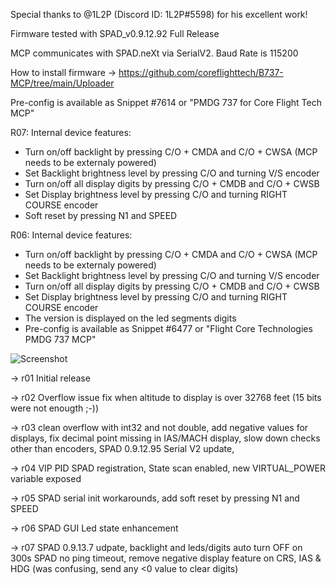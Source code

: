 
Special thanks to @1L2P (Discord ID: 1L2P#5598) for his excellent work!

Firmware tested with SPAD_v0.9.12.92 Full Release

MCP communicates with SPAD.neXt via SerialV2.
Baud Rate is 115200

How to install firmware -> https://github.com/coreflighttech/B737-MCP/tree/main/Uploader

Pre-config is available as Snippet #7614 or "PMDG 737 for Core Flight Tech MCP"

R07: Internal device features:
- Turn on/off backlight by pressing C/O + CMDA and C/O + CWSA (MCP needs to be externaly powered)
- Set Backlight brightness level by pressing C/O and turning V/S encoder
- Turn on/off all display digits by pressing C/O + CMDB and C/O + CWSB
- Set Display brightness level by pressing C/O and turning RIGHT COURSE encoder
- Soft reset by pressing N1 and SPEED


R06: Internal device features:
- Turn on/off backlight by pressing C/O + CMDA and C/O + CWSA (MCP needs to be externaly powered)
- Set Backlight brightness level by pressing C/O and turning V/S encoder
- Turn on/off all display digits by pressing C/O + CMDB and C/O + CWSB
- Set Display brightness level by pressing C/O and turning RIGHT COURSE encoder
- The version is displayed on the led segments digits
- Pre-config is available as Snippet #6477 or "Flight Core Technologies PMDG 737 MCP"

![Screenshot](https://user-images.githubusercontent.com/53659578/193845938-f0ef2aed-1326-4257-a87d-9a4b7bee52e3.png)

 -> r01 Initial release
 
 -> r02 Overflow issue fix when altitude to display is over 32768 feet (15 bits were not enougth ;-))
 
 -> r03 clean overflow with int32 and not double, add negative values for displays, fix decimal point missing in IAS/MACH display, slow down checks other than encoders, SPAD 0.9.12.95 Serial V2 update,
 
 -> r04 VIP PID SPAD registration, State scan enabled, new VIRTUAL_POWER variable exposed
 
 -> r05 SPAD serial init workarounds, add soft reset by pressing N1 and SPEED
 
 -> r06 SPAD GUI Led state enhancement
 
 -> r07 SPAD 0.9.13.7 udpate, backlight and leds/digits auto turn OFF on 300s SPAD no ping timeout, remove negative display feature on CRS, IAS & HDG (was confusing, send any <0 value to clear digits)
 


